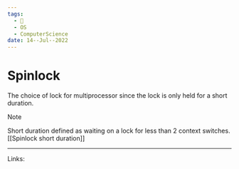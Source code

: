 ```yaml
---
tags:
  - 🌱
  - OS
  - ComputerScience 
date: 14--Jul--2022
---
```


# Spinlock

The choice of lock for multiprocessor since the lock is only held for a short duration.

>[!note]
>Short duration defined as waiting on a lock for less than 2 context switches. [[Spinlock short duration]]

---
Links: 